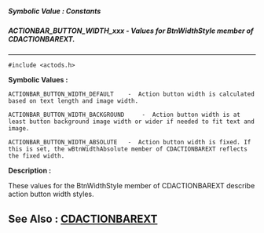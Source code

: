 ##### Symbolic Value : Constants
##### ACTIONBAR_BUTTON_WIDTH_xxx - Values for BtnWidthStyle member of CDACTIONBAREXT.
---
```
#include <actods.h>
```

**Symbolic Values :**

	ACTIONBAR_BUTTON_WIDTH_DEFAULT	  -  Action button width is calculated based on text length and image width.

	ACTIONBAR_BUTTON_WIDTH_BACKGROUND	  -  Action button width is at least button background image width or wider if needed to fit text and image.

	ACTIONBAR_BUTTON_WIDTH_ABSOLUTE	  -  Action button width is fixed. If this is set, the wBtnWidthAbsolute member of CDACTIONBAREXT reflects the fixed width.


**Description :**

These values for the BtnWidthStyle member of CDACTIONBAREXT describe action button width styles. 


**See Also :**
[CDACTIONBAREXT](/domino-c-api-docs/reference/Data/CDACTIONBAREXT)
---
